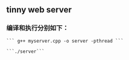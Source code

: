 ## tinny web server
### 编译和执行分别如下：


    ``` g++ myserver.cpp -o server -pthread ``` 

    ```./server```

